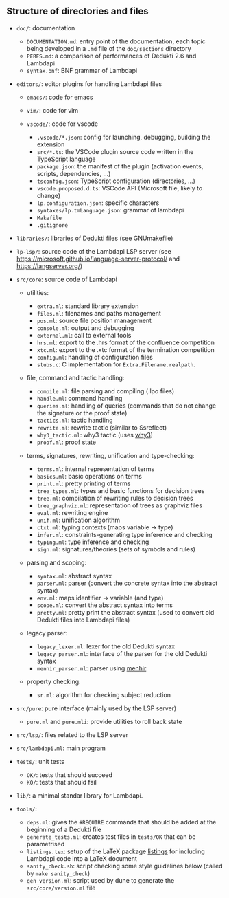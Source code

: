 Structure of directories and files
----------------------------------

* `doc/`: documentation

     - `DOCUMENTATION.md`: entry point of the documentation, each topic being
        developed in a `.md` file of the `doc/sections` directory
     - `PERFS.md`: a comparison of performances of Dedukti 2.6 and Lambdapi
     - `syntax.bnf`: BNF grammar of Lambdapi

* `editors/`: editor plugins for handling Lambdapi files

   + `emacs/`: code for emacs
   + `vim/`: code for vim
   + `vscode/`: code for vscode

     - `.vscode/*.json`: config for launching, debugging, building the extension
     - `src/*.ts`: the VSCode plugin source code written in the TypeScript language
     - `package.json`: the manifest of the plugin (activation events, scripts, dependencies, ...)
     - `tsconfig.json`: TypeScript configuration (directories, ...)
     - `vscode.proposed.d.ts`: VSCode API (Microsoft file, likely to change)
     - `lp.configuration.json`: specific characters
     - `syntaxes/lp.tmLanguage.json`: grammar of lambdapi
     - `Makefile`
     - `.gitignore`

* `libraries/`: libraries of Dedukti files (see GNUmakefile)

* `lp-lsp/`: source code of the Lambdapi LSP server (see https://microsoft.github.io/language-server-protocol/ and https://langserver.org/)

* `src/core`: source code of Lambdapi

   + utilities:

     - `extra.ml`: standard library extension
     - `files.ml`: filenames and paths management
     - `pos.ml`: source file position management
     - `console.ml`: output and debugging
     - `external.ml`: call to external tools
     - `hrs.ml`: export to the .hrs format of the confluence competition
     - `xtc.ml`: export to the .xtc format of the termination competition
     - `config.ml`: handling of configuration files
     - `stubs.c`: C implementation for `Extra.Filename.realpath`.

   + file, command and tactic handling:

     - `compile.ml`: file parsing and compiling (.lpo files)
     - `handle.ml`: command handling
     - `queries.ml`: handling of queries (commands that do not change the signature or the proof state)
     - `tactics.ml`: tactic handling
     - `rewrite.ml`: rewrite tactic (similar to Ssreflect)
     - `why3_tactic.ml`: why3 tactic (uses [why3](http://why3.lri.fr/))
     - `proof.ml`: proof state

   + terms, signatures, rewriting, unification and type-checking:

     - `terms.ml`: internal representation of terms
     - `basics.ml`: basic operations on terms
     - `print.ml`: pretty printing of terms
     - `tree_types.ml`: types and basic functions for decision trees
     - `tree.ml`: compilation of rewriting rules to decision trees
     - `tree_graphviz.ml`: representation of trees as graphviz files
     - `eval.ml`: rewriting engine
     - `unif.ml`: unification algorithm
     - `ctxt.ml`: typing contexts (maps variable -> type)
     - `infer.ml`: constraints-generating type inference and checking
     - `typing.ml`: type inference and checking
     - `sign.ml`: signatures/theories (sets of symbols and rules)

   + parsing and scoping:

     - `syntax.ml`: abstract syntax
     - `parser.ml`: parser (convert the concrete syntax into the abstract syntax)
     - `env.ml`: maps identifier -> variable (and type)
     - `scope.ml`: convert the abstract syntax into terms
     - `pretty.ml`: pretty print the abstract syntax (used to convert old Dedukti files into Lambdapi files)

   + legacy parser:

     - `legacy_lexer.ml`: lexer for the old Dedukti syntax
     - `legacy_parser.ml`: interface of the parser for the old Dedukti syntax
     - `menhir_parser.ml`: parser using [menhir](http://gallium.inria.fr/~fpottier/menhir/)

   + property checking:

     - `sr.ml`: algorithm for checking subject reduction

* `src/pure`: pure interface (mainly used by the LSP server)

     - `pure.ml` and `pure.mli`: provide utilities to roll back state

* `src/lsp/`: files related to the LSP server

* `src/lambdapi.ml`: main program

* `tests/`: unit tests
   - `OK/`: tests that should succeed
   - `KO/`: tests that should fail

* `lib/`: a minimal standar library for Lambdapi.

* `tools/`:
   - `deps.ml`: gives the `#REQUIRE` commands that should be added at the beginning of a Dedukti file
   - `generate_tests.ml`: creates test files in `tests/OK` that can be parametrised
   - `listings.tex`: setup of the LaTeX package [listings](https://www.ctan.org/pkg/listings) for including Lambdapi code into a LaTeX document
   - `sanity_check.sh`: script checking some style guidelines below (called by `make sanity_check`)
   - `gen_version.ml`: script used by dune to generate the `src/core/version.ml` file
